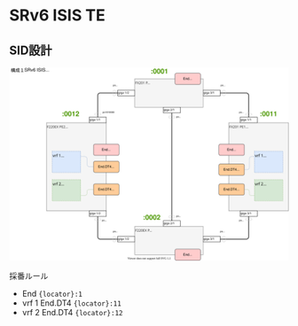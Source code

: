 # SRv6 ISIS TE

## SID設計

![sid design](img/labo1_sid.drawio.svg "SID設計")

採番ルール

- End `{locator}:1`
- vrf 1 End.DT4 `{locator}:11`
- vrf 2 End.DT4 `{locator}:12`

